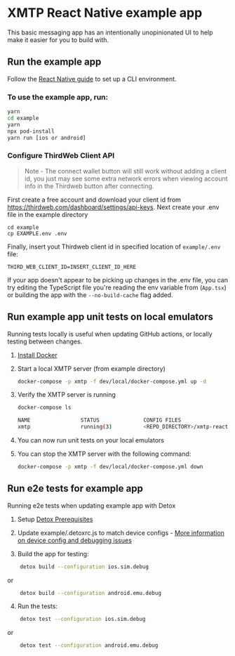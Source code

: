 # XMTP React Native example app

This basic messaging app has an intentionally unopinionated UI to help make it easier for you to build with.

## Run the example app
Follow the [React Native guide](https://reactnative.dev/docs/environment-setup) to set up a CLI environment.

### To use the example app, run:

```bash
yarn
cd example
yarn
npx pod-install
yarn run [ios or android]
```

### Configure ThirdWeb Client API

> Note - The connect wallet button will still work without adding a client id, you just may see some extra network errors when viewing account info in the Thirdweb button after connecting.

First create a free account and download your client id from https://thirdweb.com/dashboard/settings/api-keys. Next create your .env file in the example directory

```
cd example
cp EXAMPLE.env .env
```
Finally, insert yout Thirdweb client id in specified location of `example/.env` file:
```
THIRD_WEB_CLIENT_ID=INSERT_CLIENT_ID_HERE
```

If your app doesn't appear to be picking up changes in the .env file, you can try editing the TypeScript file you're reading the env variable from (`App.tsx`) or building the app with the `--no-build-cache` flag added.


## Run example app unit tests on local emulators
Running tests locally is useful when updating GitHub actions, or locally testing between changes.

1. [Install Docker](https://docs.docker.com/get-docker/)

2. Start a local XMTP server (from example directory)
    ```bash
    docker-compose -p xmtp -f dev/local/docker-compose.yml up -d
    ```
3. Verify the XMTP server is running
    ```bash
    docker-compose ls

    NAME                STATUS              CONFIG FILES
    xmtp                running(3)          <REPO_DIRECTORY>/xmtp-react-native/example/dev/local/docker-compose.yml
    ```
4. You can now run unit tests on your local emulators
5. You can stop the XMTP server with the following command:
    ```bash
    docker-compose -p xmtp -f dev/local/docker-compose.yml down
    ```

## Run e2e tests for example app
Running e2e tests when updating example app with Detox

1. Setup [Detox Prerequisites](https://wix.github.io/Detox/docs/introduction/environment-setup#detox-prerequisites)

2. Update example/.detoxrc.js to match device configs - [More information on device config and debugging issues](https://wix.github.io/Detox/docs/introduction/project-setup#step-3-device-configs)

3. Build the app for testing: 
```bash
    detox build --configuration ios.sim.debug
```
or
```bash
    detox build --configuration android.emu.debug
```
4. Run the tests:
```bash
    detox test --configuration ios.sim.debug
```
or
```bash
    detox test --configuration android.emu.debug
```
